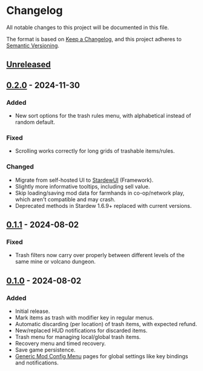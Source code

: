 # Changelog

All notable changes to this project will be documented in this file.

The format is based on [Keep a Changelog](https://keepachangelog.com/en/1.1.0/), and this project adheres to [Semantic Versioning](https://semver.org/spec/v2.0.0.html).

## [Unreleased]

## [0.2.0] - 2024-11-30

### Added

- New sort options for the trash rules menu, with alphabetical instead of random default.

### Fixed

- Scrolling works correctly for long grids of trashable items/rules.

### Changed

- Migrate from self-hosted UI to [StardewUI](https://www.nexusmods.com/stardewvalley/mods/28870) (Framework).
- Slightly more informative tooltips, including sell value.
- Skip loading/saving mod data for farmhands in co-op/network play, which aren't compatible and may crash.
- Deprecated methods in Stardew 1.6.9+ replaced with current versions.

## [0.1.1] - 2024-08-02

### Fixed

- Trash filters now carry over properly between different levels of the same mine or volcano dungeon.

## [0.1.0] - 2024-08-02

### Added

- Initial release.
- Mark items as trash with modifier key in regular menus.
- Automatic discarding (per location) of trash items, with expected refund.
- New/replaced HUD notifications for discarded items.
- Trash menu for managing local/global trash items.
- Recovery menu and timed recovery.
- Save game persistence.
- [Generic Mod Config Menu](https://www.nexusmods.com/stardewvalley/mods/5098) pages for global settings like key bindings and notifications.

[Unreleased]: https://github.com/focustense/StardewAutoTrash/compare/v0.2.0...HEAD
[0.2.0]: https://github.com/focustense/StardewAutoTrash/compare/v0.1.1...v0.2.0
[0.1.1]: https://github.com/focustense/StardewAutoTrash/compare/v0.1.0...v0.1.1
[0.1.0]: https://github.com/focustense/StardewAutoTrash/tree/v0.1.0